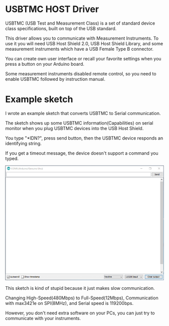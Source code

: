 # USBTMC HOST Driver
USBTMC (USB Test and Measurement Class) is a set of standard device class specifications, built on top of the USB standard.

This driver allows you to communicate with Measurement Instruments.
To use it you will need USB Host Shield 2.0, USB Host Shield Library, and some measurement instruments which have a USB Female Type B connector.

You can create own user interface or recall your favorite settings when you press a button on your Arduino board.

Some measurement instruments disabled remote control, so you need to enable USBTMC followed by instruction manual.

# Example sketch
I wrote an example sketch that converts USBTMC to Serial communication.

The sketch shows up some USBTMC information(Capabilities) on serial monitor when you plug USBTMC devices into the USB Host Shield.

You type "*IDN?", press send button, then the USBTMC device responds an identifying string.

If you get a timeout message, the device doesn't support a command you typed.

![Example](mdContents/SerialMonitorExample.gif)

This sketch is kind of stupid because it just makes slow communication.

Changing High-Speed(480Mbps) to Full-Speed(12Mbps), Communication with max3421e on SPI(8MHz), and Serial speed is 119200bps.

However, you don't need extra software on your PCs, you can just try to communicate with your instruments.
